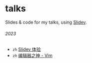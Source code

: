 # talks

Slides &amp; code for my talks, using [Slidev](https://sli.dev).

###### 2023

- `zh` [Slidev 体验](./2023-10-slidev)
- `zh` [编辑器之神 - Vim](./2023-10-vim)
